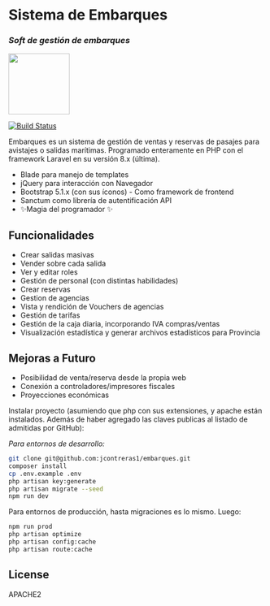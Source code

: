 # Sistema de Embarques
### _Soft de gestión de embarques_

<img src="https://embarques.com.ar/assets/img/offiweb.png" width="120" />

[![Build Status](https://github.com/jcontreras1/embarques?branch=main)](https://github.com/jcontreras1/embarques)

Embarques es un sistema de gestión de ventas y reservas de pasajes para avistajes o salidas marítimas. Programado enteramente en PHP con el framework Laravel en su versión 8.x (última).

- Blade para manejo de templates
- jQuery para interacción con Navegador
- Bootstrap 5.1.x (con sus íconos) - Como framework de frontend
- Sanctum como librería de autentificación API
- ✨Magia del programador ✨

## Funcionalidades

- Crear salidas masivas
- Vender sobre cada salida
- Ver y editar roles
- Gestión de personal (con distintas habilidades)
- Crear reservas
- Gestion de agencias
- Vista y rendición de Vouchers de agencias
- Gestión de tarifas
- Gestión de la caja diaria, incorporando IVA compras/ventas
- Visualización estadística y generar archivos estadísticos para Provincia

## Mejoras a Futuro

- Posibilidad de venta/reserva desde la propia web
- Conexión a controladores/impresores fiscales
- Proyecciones económicas

Instalar proyecto (asumiendo que php con sus extensiones, y apache están instalados. Además de haber agregado las claves publicas al listado de admitidas por GitHub):

_Para entornos de desarrollo:_
```sh
git clone git@github.com:jcontreras1/embarques.git
composer install
cp .env.example .env
php artisan key:generate
php artisan migrate --seed
npm run dev
```

Para entornos de producción, hasta migraciones es lo mismo. Luego:

```sh
npm run prod
php artisan optimize
php artisan config:cache
php artisan route:cache
```

## License

APACHE2
